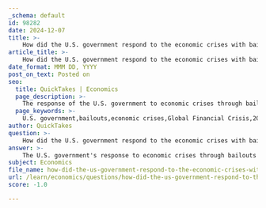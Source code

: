 ```yaml
---
_schema: default
id: 98282
date: 2024-12-07
title: >-
    How did the U.S. government respond to the economic crises with bailouts?
article_title: >-
    How did the U.S. government respond to the economic crises with bailouts?
date_format: MMM DD, YYYY
post_on_text: Posted on
seo:
  title: QuickTakes | Economics
  page_description: >-
    The response of the U.S. government to economic crises through bailouts, highlighting key measures during the Global Financial Crisis and the COVID-19 pandemic, including TARP and the American Rescue Plan.
  page_keywords: >-
    U.S. government,bailouts,economic crises,Global Financial Crisis,2007-2009,American Rescue Plan,COVID-19 pandemic,TARP,Emergency Economic Stabilization Act,CARES Act,Paycheck Protection Program,financial stability,economic policy,systemic collapse
author: QuickTakes
question: >-
    How did the U.S. government respond to the economic crises with bailouts?
answer: >-
    The U.S. government's response to economic crises through bailouts has been a significant aspect of its economic policy, particularly during the Global Financial Crisis (GFC) of 2007-2009 and the COVID-19 pandemic.\n\n### Global Financial Crisis (2007-2009)\n\nDuring the GFC, which was the most severe financial crisis since the Great Depression, the U.S. government implemented a series of bailouts aimed at stabilizing the financial system. One of the key legislative measures was the **Emergency Economic Stabilization Act of 2008**, commonly referred to as the "bank bailout of 2008" or the "Wall Street bailout." This act was proposed by Treasury Secretary Henry Paulson and authorized the Treasury to purchase distressed assets, particularly mortgage-backed securities, from financial institutions to prevent their collapse.\n\nThe total direct cost of the bailouts during this period was approximately **$498 billion**, which represented about **3.5% of the U.S. gross domestic product (GDP)** in 2009. The Troubled Asset Relief Program (TARP) was a central component of this response, which aimed to restore liquidity to the financial system. By 2013, TARP had recouped a net profit of **$96.6 billion** for the government, including repayments from bailed-out companies.\n\n### COVID-19 Pandemic Response\n\nIn response to the economic fallout from the COVID-19 pandemic, the U.S. government enacted the **American Rescue Plan**, a $1.9 trillion stimulus package that included various measures to support individuals and businesses. This plan extended provisions from the earlier **CARES Act**, which had introduced the **Paycheck Protection Program** (PPP), providing over **$500 billion** to small businesses to help them retain employees during the economic shutdown.\n\nThe American Rescue Plan also included direct payments to individuals, extended unemployment benefits, and a pause on federal student loan interest, reflecting a comprehensive approach to mitigate the economic impact of the pandemic.\n\n### Conclusion\n\nThe U.S. government's bailouts during these economic crises illustrate a multifaceted approach to crisis management, involving various government agencies and significant financial resources. While these interventions aimed to stabilize the economy and prevent systemic collapse, they have also sparked debates about the implications of prioritizing financial institutions over individual citizens, contributing to a lasting mistrust in governmental institutions and economic policies.
subject: Economics
file_name: how-did-the-us-government-respond-to-the-economic-crises-with-bailouts.md
url: /learn/economics/questions/how-did-the-us-government-respond-to-the-economic-crises-with-bailouts
score: -1.0

---
```


&nbsp;